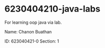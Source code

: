 # 6230404210-java-labs
For learning oop java via lab.

Name: Chanon Buathan

ID: 623040421-0     Section: 1
